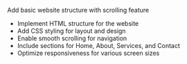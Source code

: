 Add basic website structure with scrolling feature

- Implement HTML structure for the website
- Add CSS styling for layout and design
- Enable smooth scrolling for navigation
- Include sections for Home, About, Services, and Contact
- Optimize responsiveness for various screen sizes
